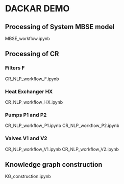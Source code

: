 # DACKAR DEMO

## Processing of System MBSE model
MBSE_workflow.ipynb

## Processing of CR
### Filters F
CR_NLP_workflow_F.ipynb

### Heat Exchanger HX
CR_NLP_workflow_HX.ipynb

### Pumps P1 and P2
CR_NLP_workflow_P1.ipynb
CR_NLP_workflow_P2.ipynb

### Valves V1 and V2
CR_NLP_workflow_V1.ipynb
CR_NLP_workflow_V2.ipynb

## Knowledge graph construction
KG_construction.ipynb